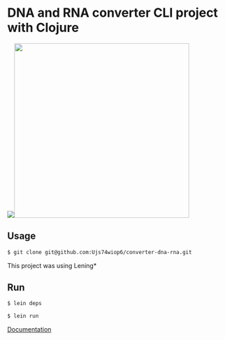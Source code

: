 # DNA and RNA converter CLI project with Clojure  

<img src="https://upload.wikimedia.org/wikipedia/commons/1/16/DNA_orbit_animated.gif"><img src="https://cdn.worldvectorlogo.com/logos/clojure-1.svg" style="width: 400px; height: 400px;">

## Usage
```bash
$ git clone git@github.com:Ujs74wiop6/converter-dna-rna.git
```

This project was using Lening*

## Run

```bash
$ lein deps
```
```bash
$ lein run
```

[Documentation](https://practical.li/clojure/simple-projects/)